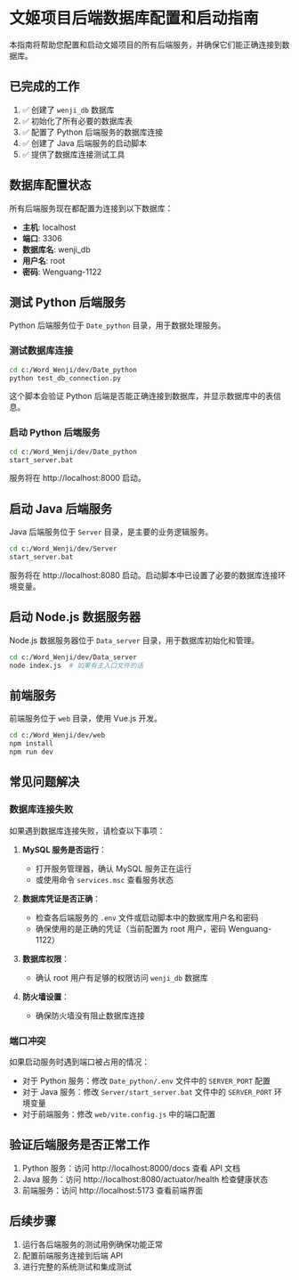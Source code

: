 # 文姬项目后端数据库配置和启动指南

本指南将帮助您配置和启动文姬项目的所有后端服务，并确保它们能正确连接到数据库。

## 已完成的工作

1. ✅ 创建了 `wenji_db` 数据库
2. ✅ 初始化了所有必要的数据库表
3. ✅ 配置了 Python 后端服务的数据库连接
4. ✅ 创建了 Java 后端服务的启动脚本
5. ✅ 提供了数据库连接测试工具

## 数据库配置状态

所有后端服务现在都配置为连接到以下数据库：

- **主机**: localhost
- **端口**: 3306
- **数据库名**: wenji_db
- **用户名**: root
- **密码**: Wenguang-1122

## 测试 Python 后端服务

Python 后端服务位于 `Date_python` 目录，用于数据处理服务。

### 测试数据库连接

```bash
cd c:/Word_Wenji/dev/Date_python
python test_db_connection.py
```

这个脚本会验证 Python 后端是否能正确连接到数据库，并显示数据库中的表信息。

### 启动 Python 后端服务

```bash
cd c:/Word_Wenji/dev/Date_python
start_server.bat
```

服务将在 http://localhost:8000 启动。

## 启动 Java 后端服务

Java 后端服务位于 `Server` 目录，是主要的业务逻辑服务。

```bash
cd c:/Word_Wenji/dev/Server
start_server.bat
```

服务将在 http://localhost:8080 启动。启动脚本中已设置了必要的数据库连接环境变量。

## 启动 Node.js 数据服务器

Node.js 数据服务器位于 `Data_server` 目录，用于数据库初始化和管理。

```bash
cd c:/Word_Wenji/dev/Data_server
node index.js  # 如果有主入口文件的话
```

## 前端服务

前端服务位于 `web` 目录，使用 Vue.js 开发。

```bash
cd c:/Word_Wenji/dev/web
npm install
npm run dev
```

## 常见问题解决

### 数据库连接失败

如果遇到数据库连接失败，请检查以下事项：

1. **MySQL 服务是否运行**：
   - 打开服务管理器，确认 MySQL 服务正在运行
   - 或使用命令 `services.msc` 查看服务状态

2. **数据库凭证是否正确**：
   - 检查各后端服务的 `.env` 文件或启动脚本中的数据库用户名和密码
   - 确保使用的是正确的凭证（当前配置为 root 用户，密码 Wenguang-1122）

3. **数据库权限**：
   - 确认 root 用户有足够的权限访问 `wenji_db` 数据库

4. **防火墙设置**：
   - 确保防火墙没有阻止数据库连接

### 端口冲突

如果启动服务时遇到端口被占用的情况：

- 对于 Python 服务：修改 `Date_python/.env` 文件中的 `SERVER_PORT` 配置
- 对于 Java 服务：修改 `Server/start_server.bat` 文件中的 `SERVER_PORT` 环境变量
- 对于前端服务：修改 `web/vite.config.js` 中的端口配置

## 验证后端服务是否正常工作

1. Python 服务：访问 http://localhost:8000/docs 查看 API 文档
2. Java 服务：访问 http://localhost:8080/actuator/health 检查健康状态
3. 前端服务：访问 http://localhost:5173 查看前端界面

## 后续步骤

1. 运行各后端服务的测试用例确保功能正常
2. 配置前端服务连接到后端 API
3. 进行完整的系统测试和集成测试